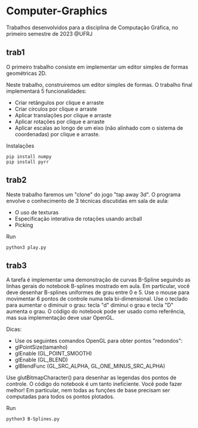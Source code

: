 # Computer-Graphics
Trabalhos desenvolvidos para a disciplina de Computação Gráfica, no primeiro semestre de 2023 @UFRJ 

## trab1
O primeiro trabalho consiste em implementar um editor simples de formas geométricas 2D.

Neste trabalho, construiremos um editor simples de formas. O trabalho final implementará 5 funcionalidades: 

- Criar retângulos por clique e arraste
- Criar círculos por clique e arraste
- Aplicar translações por clique e arraste
- Aplicar rotações por clique e arraste
- Aplicar escalas ao longo de um eixo (não alinhado com o sistema de coordenadas) por clique e arraste.

Instalações
```
pip install numpy
pip install pyrr
```

## trab2
Neste trabalho faremos um "clone" do jogo "tap away 3d". O programa envolve o conhecimento de 3 técnicas discutidas em sala de aula:

- O uso de texturas
- Especificação interativa de rotações usando arcball
- Picking

Run
```
python3 play.py
```

## trab3
A tarefa é implementar uma demonstração de curvas B-Spline seguindo as linhas gerais do notebook B-splines mostrado em aula. Em particular, você deve desenhar B-splines uniformes de grau entre 0 e 5. Use o mouse para movimentar 6 pontos de controle numa tela bi-dimensional. Use o teclado para aumentar o diminuir o grau: tecla "d" diminui o grau e tecla "D" aumenta o grau. O código do notebook pode ser usado como referência, mas sua implementação deve usar OpenGL. 

Dicas:

- Use os seguintes comandos OpenGL para obter pontos "redondos":
- glPointSize(tamanho)
- glEnable (GL_POINT_SMOOTH)
- glEnable (GL_BLEND) 
- glBlendFunc (GL_SRC_ALPHA, GL_ONE_MINUS_SRC_ALPHA)

Use glutBitmapCharacter() para desenhar as legendas dos pontos de controle.
O código do notebook é um tanto ineficiente. Você pode fazer melhor! Em particular, nem todas as funções de base precisam ser computadas para todos os pontos plotados. 

Run
```
python3 B-Splines.py
```
